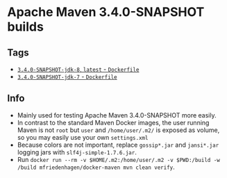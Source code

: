 # Apache Maven 3.4.0-SNAPSHOT builds

## Tags

* [`3.4.0-SNAPSHOT-jdk-8`, `latest` - `Dockerfile`](https://github.com/mfriedenhagen/docker-maven/blob/master/Dockerfile)
* [`3.4.0-SNAPSHOT-jdk-7` - `Dockerfile`](https://github.com/mfriedenhagen/docker-maven/blob/3.4.0-SNAPSHOT-jdk-7/Dockerfile)

## Info
* Mainly used for testing Apache Maven 3.4.0-SNAPSHOT more easily.
* In contrast to the standard Maven Docker images, the user
  running Maven is not `root` but `user` and `/home/user/.m2/`
  is exposed as volume, so you may easily use your own 
  `settings.xml`
* Because colors are not important, replace `gossip*.jar` and `jansi*.jar` logging jars with `slf4j-simple-1.7.6.jar`.
* Run `docker run --rm -v $HOME/.m2:/home/user/.m2 -v $PWD:/build -w /build mfriedenhagen/docker-maven mvn clean verify`.